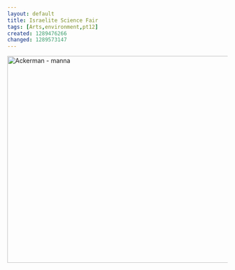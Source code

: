 ```yaml
---
layout: default
title: Israelite Science Fair
tags: [Arts,environment,pt12]
created: 1289476266
changed: 1289573147
---
```

<p><a href="http://www.flickr.com/photos/presentensegroup/5118693021/" title="Ackerman - manna by PresenTense Group, on Flickr"><img width="600" height="472" src="http://farm2.static.flickr.com/1127/5118693021_4b46fc2e46_z.jpg" alt="Ackerman - manna" /></a></p>